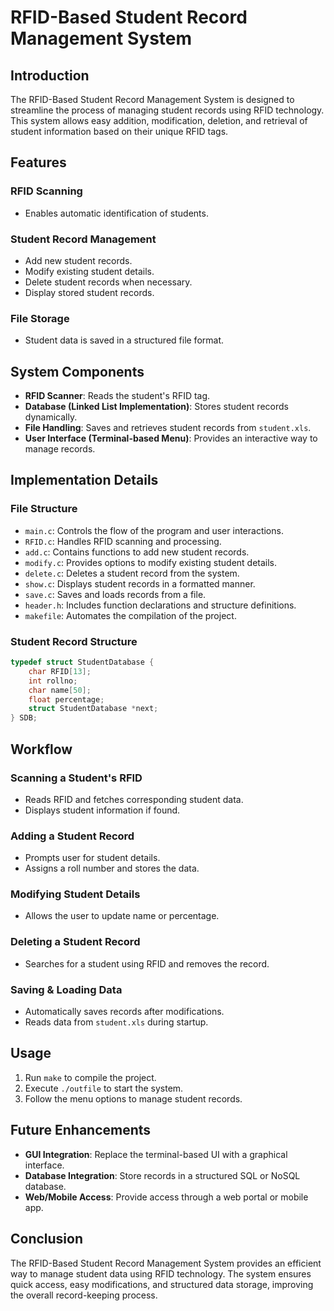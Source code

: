 # RFID-Based Student Record Management System

## Introduction

The RFID-Based Student Record Management System is designed to streamline the process of managing student records using RFID technology. This system allows easy addition, modification, deletion, and retrieval of student information based on their unique RFID tags.

## Features

### RFID Scanning
- Enables automatic identification of students.

### Student Record Management
- Add new student records.
- Modify existing student details.
- Delete student records when necessary.
- Display stored student records.

### File Storage
- Student data is saved in a structured file format.

## System Components

- **RFID Scanner**: Reads the student's RFID tag.
- **Database (Linked List Implementation)**: Stores student records dynamically.
- **File Handling**: Saves and retrieves student records from `student.xls`.
- **User Interface (Terminal-based Menu)**: Provides an interactive way to manage records.

## Implementation Details

### File Structure

- `main.c`: Controls the flow of the program and user interactions.
- `RFID.c`: Handles RFID scanning and processing.
- `add.c`: Contains functions to add new student records.
- `modify.c`: Provides options to modify existing student details.
- `delete.c`: Deletes a student record from the system.
- `show.c`: Displays student records in a formatted manner.
- `save.c`: Saves and loads records from a file.
- `header.h`: Includes function declarations and structure definitions.
- `makefile`: Automates the compilation of the project.

### Student Record Structure

```c
typedef struct StudentDatabase {
    char RFID[13];
    int rollno;
    char name[50];
    float percentage;
    struct StudentDatabase *next;
} SDB;
```

## Workflow

### Scanning a Student's RFID
- Reads RFID and fetches corresponding student data.
- Displays student information if found.

### Adding a Student Record
- Prompts user for student details.
- Assigns a roll number and stores the data.

### Modifying Student Details
- Allows the user to update name or percentage.

### Deleting a Student Record
- Searches for a student using RFID and removes the record.

### Saving & Loading Data
- Automatically saves records after modifications.
- Reads data from `student.xls` during startup.

## Usage

1. Run `make` to compile the project.
2. Execute `./outfile` to start the system.
3. Follow the menu options to manage student records.

## Future Enhancements

- **GUI Integration**: Replace the terminal-based UI with a graphical interface.
- **Database Integration**: Store records in a structured SQL or NoSQL database.
- **Web/Mobile Access**: Provide access through a web portal or mobile app.

## Conclusion

The RFID-Based Student Record Management System provides an efficient way to manage student data using RFID technology. The system ensures quick access, easy modifications, and structured data storage, improving the overall record-keeping process.
